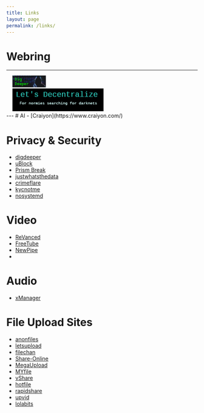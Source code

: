 ```yaml
---
title: Links
layout: page
permalink: /links/
---
```


# Webring
---
<div display=table>
    <div float="left">
     <img src="/images/webring/digdeeper.png">
    </div>
    <div float="left">
     <img src="/images/webring/decentralize.png">
    </div>
</div>
---
# AI
-  [Craiyon](https://www.craiyon.com/)

# Privacy & Security
- [digdeeper](https://digdeeper.club/)
- [uBlock](https://github.com/gorhill/uBlock)
- [Prism Break](https://prism-break.org/)
- [justwhatsthedata](https://justwhatsthedata.github.io/)
- [crimeflare](http://crimeflare.eu.org)
- [kycnotme](https://kycnot.me/)
- [nosystemd](https://nosystemd.org/)

# Video
- [ReVanced](https://github.com/revanced)
- [FreeTube](https://github.com/FreeTubeApp/FreeTube)
- [NewPipe](https://github.com/TeamNewPipe/NewPipe)
-

# Audio
- [xManager](https://github.com/xManager-v2/xManager-Spotify)

# File Upload Sites
- [anonfiles](https://anonfiles.com/)
- [letsupload](https://letsupload.cc/)
- [filechan](https://filechan.org/)
- [Share-Online](https://share-online.is/)
- [MegaUpload](https://megaupload.nz/)
- [MYfile](https://myfile.is/)
- [vShare](https://vshare.is/)
- [hotfile](https://hotfile.io/)
- [rapidshare](https://rapidshare.nu/)
- [upvid](https://upvid.cc/)
- [lolabits](https://lolabits.se/)